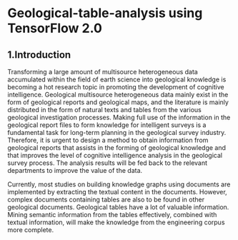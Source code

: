# Geological-table-analysis using TensorFlow 2.0

## 1.Introduction
Transforming a large amount of multisource heterogeneous data accumulated within the field of earth science into geological knowledge is becoming a hot research topic in promoting the development of cognitive intelligence. Geological multisource heterogeneous data mainly exist in the form of geological reports and geological maps, and the literature is mainly distributed in the form of natural texts and tables from the various geological investigation processes. Making full use of the information in the geological report files to form knowledge for intelligent surveys is a fundamental task for long-term planning in the geological survey industry. Therefore, it is urgent to design a method to obtain information from geological reports that assists in the forming of geological knowledge and that improves the level of cognitive intelligence analysis in the geological survey process. The analysis results will be fed back to the relevant departments to improve the value of the data.

Currently, most studies on building knowledge graphs using documents are implemented by extracting the textual content in the documents. However, complex documents containing tables are also to be found in other geological documents. Geological tables have a lot of valuable information. Mining semantic information from the tables effectively, combined with textual information, will make the knowledge from the engineering corpus more complete.
